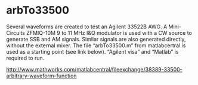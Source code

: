 arbTo33500
==========
Several waveforms are created to test an Agilent 33522B AWG. A Mini-Circuits ZFMIQ-10M 9 to 11 MHz I&Q modulator is used with a CW source to generate SSB and AM signals. Similar signals are also generated directly, without the external mixer. The file “arbTo33500.m” from matlabcertral is used as a starting point (see link below). “Agilent visa” and “Matlab” is required to run.

http://www.mathworks.com/matlabcentral/fileexchange/38389-33500-arbitrary-waveform-function